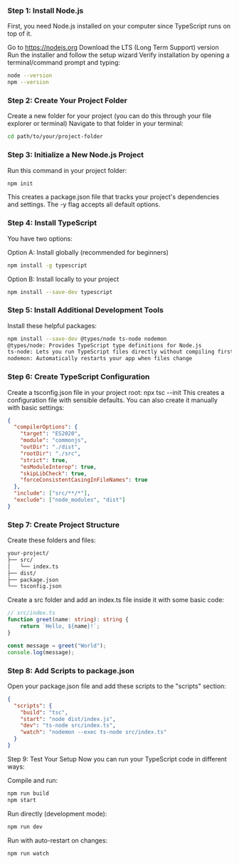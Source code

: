 ### Step 1: Install Node.js
First, you need Node.js installed on your computer since TypeScript runs on top of it.

Go to https://nodejs.org
Download the LTS (Long Term Support) version
Run the installer and follow the setup wizard
Verify installation by opening a terminal/command prompt and typing:
```bash
node --version
npm --version
```

### Step 2: Create Your Project Folder
Create a new folder for your project (you can do this through your file explorer or terminal)
Navigate to that folder in your terminal:
```bash
cd path/to/your/project-folder
```

### Step 3: Initialize a New Node.js Project
Run this command in your project folder:

```bash
npm init
```
This creates a package.json file that tracks your project's dependencies and settings. The -y flag accepts all default options.

### Step 4: Install TypeScript
You have two options:

Option A: Install globally (recommended for beginners)
```bash
npm install -g typescript
```
Option B: Install locally to your project

```bash
npm install --save-dev typescript
```

### Step 5: Install Additional Development Tools
Install these helpful packages:
```bash
npm install --save-dev @types/node ts-node nodemon
@types/node: Provides TypeScript type definitions for Node.js
ts-node: Lets you run TypeScript files directly without compiling first
nodemon: Automatically restarts your app when files change
```

### Step 6: Create TypeScript Configuration
Create a tsconfig.json file in your project root:
npx tsc --init
This creates a configuration file with sensible defaults. You can also create it manually with basic settings:
```json
{
  "compilerOptions": {
    "target": "ES2020",
    "module": "commonjs",
    "outDir": "./dist",
    "rootDir": "./src",
    "strict": true,
    "esModuleInterop": true,
    "skipLibCheck": true,
    "forceConsistentCasingInFileNames": true
  },
  "include": ["src/**/*"],
  "exclude": ["node_modules", "dist"]
}
```

### Step 7: Create Project Structure
Create these folders and files:
```bash
your-project/
├── src/
│   └── index.ts
├── dist/
├── package.json
└── tsconfig.json
```

Create a src folder and add an index.ts file inside it with some basic code:

```ts
// src/index.ts
function greet(name: string): string {
    return `Hello, ${name}!`;
}

const message = greet("World");
console.log(message);
```

### Step 8: Add Scripts to package.json
Open your package.json file and add these scripts to the "scripts" section:
```json
{
  "scripts": {
    "build": "tsc",
    "start": "node dist/index.js",
    "dev": "ts-node src/index.ts",
    "watch": "nodemon --exec ts-node src/index.ts"
  }
}
```
Step 9: Test Your Setup
Now you can run your TypeScript code in different ways:

Compile and run:
```bash
npm run build
npm start
```

Run directly (development mode):
```bash
npm run dev
```

Run with auto-restart on changes:
```bash
npm run watch
```